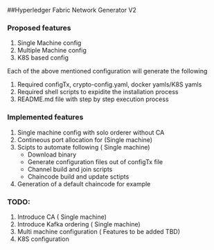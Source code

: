 ##Hyperledger Fabric Network Generator V2

### Proposed features
1. Single Machine config
2. Multiple Machine config
3. K8S based config

Each of the above mentioned configuration will generate the following
1. Required configTx, crypto-config.yaml, docker yamls/K8S yamls
2. Required shell scripts to expidite the installation process
3. README.md file with step by step execution process

### Implemented features
1. Single machine config with solo orderer without CA
2. Contineous port allocation for (Single machine)
3. Scipts to automate following ( Single machine)
    * Download binary
    * Generate configuration files out of configTx file
    * Channel build and join scripts
    * Chaincode build and update sctipts
4. Generation of a default chaincode for example

### TODO:
1. Introduce CA ( Single machine)
2. Introduce Kafka ordering ( Single machine)
3. Multi machine configuration ( Features to be added TBD)
4. K8S configuration    